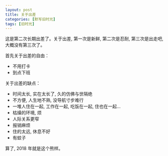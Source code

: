 ```yaml
---
layout: post
title: 关于出差
categories: [默写旧时光]
tags: [旧时光]
---
```


这是第二次长期出差了。关于出差, 第一次是新鲜, 第二次是忍耐, 第三次是出走吧, 大概没有第三次了。

首先关于出差的自由：

- 不用打卡  
- 到点下班  

关于出差的缺点：

- 时间太长, 实在太长了, 久的仿佛与世隔绝  
- 不方便, 人生地不熟, 没导航寸步难行  
- 一堆人住在一起, 工作在一起, 吃饭在一起, 住也在一起...
- 枯燥的环境, 烦  
- 人际关系更窄  
- 报销麻烦  
- 住的太远, 休息不好  
- 有蚊子  

算了, 2018 年就是这个熊样。 
